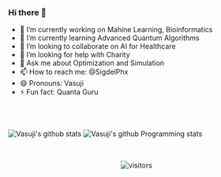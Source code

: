 ### Hi there 👋

- 🔭 I’m currently working on Mahine Learning, Bioinformatics
- 🌱 I’m currently learning Advanced Quantum Algorithms
- 👯 I’m looking to collaborate on AI for Healthcare
- 🤔 I’m looking for help with Charity
- 💬 Ask me about Optimization and Simulation
- 📫 How to reach me: @SigdelPhx
- 😄 Pronouns: Vasuji
- ⚡ Fun fact: Quanta Guru

<br>
  

![Vasuji's github stats](https://github-readme-stats.vercel.app/api?username=vasuji&show_icons=true&hide_border=true)
![Vasuji's github Programming stats](https://github-readme-stats.vercel.app/api/top-langs/?username=vasuji&show_icons=true&hide_border=true")


<br />

<p align="center">
    <img align="center" alt="visitors" src="https://visitor-badge.laobi.icu/badge?page_id=vasuji.vasuji" />
</p>

<!--![visitors](https://visitor-badge.laobi.icu/badge?page_id=page.id) -->
<!--! https://visitor-badge.laobi.icu/#docs -->
